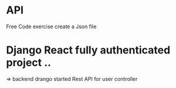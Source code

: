 
# API
Free Code exercise create a Json file


# Django React fully authenticated project ..

=> backend drango started Rest API for user controller

